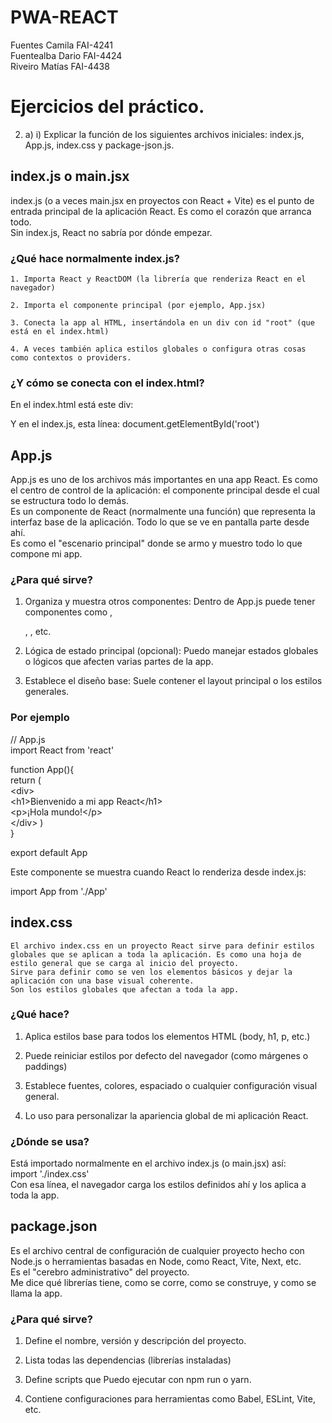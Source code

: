 # PWA-REACT

Fuentes Camila FAI-4241  
Fuentealba Dario FAI-4424  
Riveiro Matías FAI-4438  
  
  
  
  # Ejercicios del práctico.  

2) a) i) Explicar la función de los siguientes archivos iniciales: index.js, App.js, index.css y package-json.js.  

  ## index.js o main.jsx
  
  index.js (o a veces main.jsx en proyectos con React + Vite) es el punto de entrada principal de la aplicación React. Es como el corazón que arranca todo.  
  Sin index.js, React no sabría por dónde empezar.  

  ### ¿Qué hace normalmente index.js?   

    1. Importa React y ReactDOM (la librería que renderiza React en el navegador)  

    2. Importa el componente principal (por ejemplo, App.jsx)  

    3. Conecta la app al HTML, insertándola en un div con id "root" (que está en el index.html)

    4. A veces también aplica estilos globales o configura otras cosas como contextos o providers.

### ¿Y cómo se conecta con el index.html?  
En el index.html está este div:  
<div id="root"></div>
  
Y en el index.js, esta línea:
document.getElementById('root')
  
  
## App.js  

App.js es uno de los archivos más importantes en una app React. Es como el centro de control de la aplicación: el componente principal desde el cual se estructura todo lo demás.  
Es un componente de React (normalmente una función) que representa la interfaz base de la aplicación. Todo lo que se ve en pantalla parte desde ahí.  
Es como el "escenario principal" donde se armo y muestro todo lo que compone mi app.  

  ### ¿Para qué sirve?  

  1. Organiza y muestra otros componentes: Dentro de App.js puede tener componentes como <Navbar />, <Footer />, <Home />, etc.  

  2. Lógica de estado principal (opcional): Puedo manejar estados globales o lógicos que afecten varias partes de la app.  

  3. Establece el diseño base: Suele contener el layout principal o los estilos generales.  

  ### Por ejemplo  
  
// App.js  
import React from 'react'  
  
function App(){  
  return (  
    &lt;div&gt;  
      &lt;h1&gt;Bienvenido a mi app React&lt;/h1&gt;  
      &lt;p&gt;¡Hola mundo!&lt;/p&gt;  
    &lt;/div&gt; 
  )  
}  
  
export default App 
  
    
  Este componente se muestra cuando React lo renderiza desde index.js:  
    
      
  import App from './App'  
    
  
  ## index.css  

    El archivo index.css en un proyecto React sirve para definir estilos globales que se aplican a toda la aplicación. Es como una hoja de estilo general que se carga al inicio del proyecto.  
    Sirve para definir como se ven los elementos básicos y dejar la aplicación con una base visual coherente.  
    Son los estilos globales que afectan a toda la app.  

### ¿Qué hace?  
  
  1. Aplica estilos base para todos los elementos HTML (body, h1, p, etc.)  
  
  2. Puede reiniciar estilos por defecto del navegador (como márgenes o paddings)  
  
  3. Establece fuentes, colores, espaciado o cualquier configuración visual general.  
  
  4. Lo uso para personalizar la apariencia global de mi aplicación React.  
  
  ### ¿Dónde se usa?  
  
Está importado normalmente en el archivo index.js (o main.jsx) así:  
import './index.css'  
Con esa línea, el navegador carga los estilos definidos ahí y los aplica a toda la app.  
  
  
  ## package.json  
  
  Es el archivo central de configuración de cualquier proyecto hecho con Node.js o herramientas basadas en Node, como React, Vite, Next, etc.  
  Es el "cerebro administrativo" del proyecto.  
  Me dice qué librerías tiene, como se corre, como se construye, y como se llama la app.  
  
  ### ¿Para qué sirve?  
  
  1. Define el nombre, versión y descripción del proyecto.  
  
  2. Lista todas las dependencias (librerías instaladas)  
  
  3. Define scripts que Puedo ejecutar con npm run o yarn.  
  
  4. Contiene configuraciones para herramientas como Babel, ESLint, Vite, etc.  
